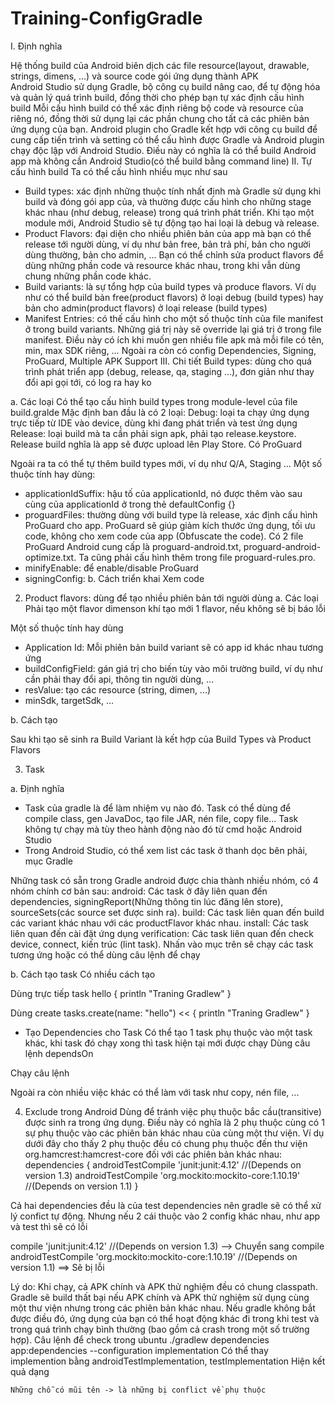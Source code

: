 # Training-ConfigGradle

I. Định nghĩa

  Hệ thống build của Android biên dịch các file resource(layout, drawable, strings, dimens, ...) và source code gói 
  ứng dụng thành APK  
  Android Studio sử dụng Gradle, bộ công cụ build nâng cao, để tự động hóa và quản lý quá trình build, đồng thời 
  cho phép bạn tự xác định cấu hình build
  Mỗi cấu hình build có thể xác định riêng bộ code và resource của riêng nó, đồng thời sử dụng lại 
  các phần chung cho tất cả các phiên bản ứng dụng của bạn.
  Android plugin cho Gradle kết hợp với công cụ build để cung cấp tiến trình và setting có thể cấu hình được
  Gradle và Android plugin chạy độc lập với Android Studio. Điều này có nghĩa là có thể build Android app
  mà không cần Android Studio(có thể build bằng command line)
II. Tự cấu hình build 
 Ta có thể cấu hình nhiều mục như sau
- Build types: xác định những thuộc tính nhất định mà Gradle sử dụng khi build và đóng gói app của, 
và thường được cấu hình cho những stage khác nhau (như debug, release) trong quá trình phát triển. Khi tạo một module mới, Android Studio sẽ tự động tạo hai loại là debug và release. 
- Product Flavors:  đại diện cho nhiều phiên bản của app mà bạn có thể release tới người dùng, 
ví dụ như bản free, bản trả phí, bản cho người dùng thường, bản cho admin, ... Bạn có thể chỉnh sửa product flavors để dùng những phần code và resource khác nhau, trong khi vẫn dùng chung những phần code khác.
- Build variants: là sự tổng hợp của build types và produce flavors. 
Ví dụ như có thể build bản free(product flavors) ở loại debug (build types) hay bản cho admin(product flavors) ở loại release (build types)
- Manifest Entries: có thế cấu hình cho một số thuộc tính của file manifest ở trong build variants.
Những giá trị này sẽ override lại giá trị ở trong file manifest. Điều này có ích khi muốn gen nhiều file apk mà mỗi file có tên, min, max SDK riêng, …
Ngoài ra còn có config Dependencies, Signing, ProGuard, Multiple APK Support
III. Chi tiết
Build types: dùng cho quá trình phát triển app (debug, release, qa, staging ...), đơn giản như thay đổi api gọi tới, có log ra hay ko

a. Các loại
Có thể tạo cấu hình build types trong module-level của file build.gralde
Mặc định ban đầu là có 2 loại:
Debug: loại ta chạy ứng dụng trực tiếp từ IDE vào device, dùng khi đang phát triển và test ứng dụng
Release: loại build mà ta cần phải sign apk, phải tạo release.keystore. Release build nghĩa là app sẽ được upload lên Play Store. Có ProGuard


Ngoài ra ta có thể tự thêm build types mới, ví dụ như Q/A, Staging …
Một số thuộc tính hay dùng:
- applicationIdSuffix: hậu tố của applicationId,  nó được thêm vào sau cùng của applicationId ở trong thẻ defaultConfig {}
- proguardFiles: thường dùng với build type là release, xác định cấu hình ProGuard cho app. 
ProGuard sẽ giúp giảm kích thước ứng dụng, tối ưu code, không cho xem code của app (Obfuscate the code). Có 2 file ProGuard Android cung cấp là proguard-android.txt, proguard-android-optimize.txt. Ta cũng phải cấu hình thêm trong file proguard-rules.pro.
- minifyEnable: để enable/disable ProGuard
- signingConfig: 
b. Cách triển khai 
Xem code 

2. Product flavors: dùng để tạo nhiều phiên bản tới người dùng
a. Các loại
Phải tạo một flavor dimenson khí tạo mới 1 flavor, nếu không sẽ bị báo lỗi 

Một số thuộc tính hay dùng
- Application Id: Mỗi phiên bản build variant sẽ có app id khác nhau tương ứng
- buildConfigField: gán giá trị cho biến tùy vào môi trường build, ví dụ như cần phải thay đổi api, thông tin người dùng, …
- resValue: tạo các resource (string, dimen, ...)
- minSdk, targetSdk, ...

b. Cách tạo

Sau khi tạo sẽ sinh ra Build Variant là kết hợp của Build Types và Product Flavors

3. Task

a. Định nghĩa
- Task của gradle là để làm nhiệm vụ nào đó. Task có thể dùng để compile class, gen JavaDoc, tạo file JAR, nén file, copy file... Task không tự chạy mà tùy theo hành động nào đó từ cmd hoặc Android Studio
- Trong Android Studio, có thể xem list các task ở thanh dọc bên phải, mục Gradle

Những task có sẵn trong Gradle android được chia thành nhiều nhóm, có 4 nhóm chính cơ bản sau:
android: Các task ở đây liên quan đến dependencies, signingReport(Những thông tin lúc đăng lên store), sourceSets(các source set được sinh ra).
build: Các task liên quan đến build các variant khác nhau với các productFlavor khác nhau.
install: Các task liên quan đến cài đặt ứng dụng
verification: Các task liên quan đến check device, connect, kiến trúc (lint task).
Nhấn vào mục trên sẽ chạy các task tương ứng hoặc có thể dùng câu lệnh để chạy

b. Cách tạo task
Có nhiều cách tạo

Dùng trực tiếp
task hello  {
   println "Traning Gradlew"
}


Dùng create 
tasks.create(name: "hello") << {
   println "Traning Gradlew"
}

- Tạo Dependencies cho Task
Có thể tạo 1 task phụ thuộc vào một task khác, khi task đó chạy xong thì task hiện tại mới được chạy
Dùng câu lệnh dependsOn 

Chạy câu lệnh

Ngoài ra còn nhiều việc khác có thể làm với task như copy, nén file, ...

4. Exclude trong Android
Dùng để tránh việc phụ thuộc bắc cầu(transitive) được sinh ra trong ứng dụng. 
Điều này có nghĩa là 2 phụ thuộc cùng có 1 sự phụ thuộc vào các phiên bản khác nhau của cùng một thư viện. Ví dụ dưới đây cho thấy 2 phụ thuộc đều có chung phụ thuộc đến thư viện org.hamcrest:hamcrest-core đối với các phiên bản khác nhau:
dependencies {
    androidTestCompile 'junit:junit:4.12' //(Depends on version 1.3)
    androidTestCompile 'org.mockito:mockito-core:1.10.19' //(Depends on version 1.1)
}

Cả hai dependencies đều là của test dependencies nên gradle sẽ có thể xử lý confict tự động. Nhưng nếu 2 cái thuộc vào 2 config khác nhau, như app và test thì sẽ có lỗi

compile 'junit:junit:4.12' //(Depends on version 1.3) --> Chuyển sang compile
androidTestCompile 'org.mockito:mockito-core:1.10.19' //(Depends on version 1.1)
==> Sẽ bị lỗi 


Lý do:
Khi chạy, cả APK chính và APK thử nghiệm đều có chung classpath.
Gradle sẽ build thất bại nếu APK chính và APK thử nghiệm sử dụng cùng một thư viện nhưng trong các phiên bản khác nhau.
  Nếu gradle không bắt được điều đó, ứng dụng của bạn có thể hoạt động khác đi trong khi test và trong quá trình chạy bình thường (bao gồm cả crash trong một số trường hợp).
Câu lệnh để check trong ubuntu
 ./gradlew dependencies app:dependencies --configuration implementation
Có thể thay implemention bằng androidTestImplementation, testImplementation
Hiện kết quả dạng

    Những chỗ có mũi tên -> là những bị conflict về phụ thuộc
